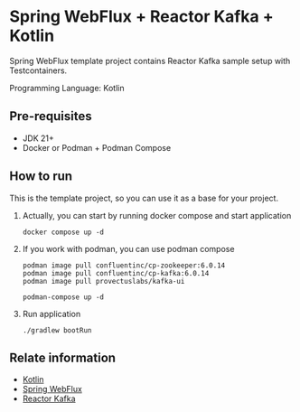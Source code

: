 # Spring WebFlux + Reactor Kafka + Kotlin
Spring WebFlux template project contains Reactor Kafka sample setup with Testcontainers.

Programming Language: Kotlin

## Pre-requisites
- JDK 21+
- Docker or Podman + Podman Compose

## How to run
This is the template project, so you can use it as a base for your project.

1. Actually, you can start by running docker compose and start application
    ```shell
    docker compose up -d
    ```
2. If you work with podman, you can use podman compose
   ```shell
   podman image pull confluentinc/cp-zookeeper:6.0.14
   podman image pull confluentinc/cp-kafka:6.0.14
   podman image pull provectuslabs/kafka-ui
   
   podman-compose up -d
   ``` 
3. Run application
    ```shell
    ./gradlew bootRun
    ```

## Relate information
- [Kotlin](https://developer.android.com/courses/pathways/kotlin-for-java)
- [Spring WebFlux](https://docs.spring.io/spring-framework/reference/web/webflux.html)
- [Reactor Kafka](https://projectreactor.io/docs/kafka/release/reference/index.html)

